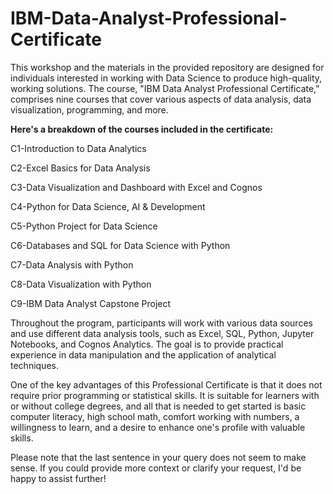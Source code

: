 # IBM-Data-Analyst-Professional-Certificate

This workshop and the materials in the provided repository are designed for individuals interested in working with Data Science to produce high-quality, working solutions. The course, "IBM Data Analyst Professional Certificate," comprises nine courses that cover various aspects of data analysis, data visualization, programming, and more.

**Here's a breakdown of the courses included in the certificate:**

C1-Introduction to Data Analytics

C2-Excel Basics for Data Analysis

C3-Data Visualization and Dashboard with Excel and Cognos

C4-Python for Data Science, AI & Development

C5-Python Project for Data Science

C6-Databases and SQL for Data Science with Python

C7-Data Analysis with Python

C8-Data Visualization with Python

C9-IBM Data Analyst Capstone Project

Throughout the program, participants will work with various data sources and use different data analysis tools, such as Excel, SQL, Python, Jupyter Notebooks, and Cognos Analytics. The goal is to provide practical experience in data manipulation and the application of analytical techniques.

One of the key advantages of this Professional Certificate is that it does not require prior programming or statistical skills. It is suitable for learners with or without college degrees, and all that is needed to get started is basic computer literacy, high school math, comfort working with numbers, a willingness to learn, and a desire to enhance one's profile with valuable skills.

Please note that the last sentence in your query does not seem to make sense. If you could provide more context or clarify your request, I'd be happy to assist further!
